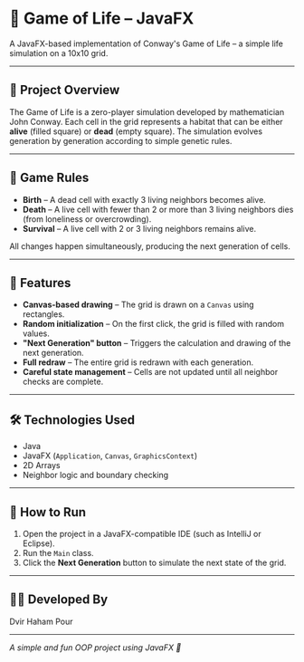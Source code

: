 # 🧬 Game of Life – JavaFX

A JavaFX-based implementation of Conway's Game of Life – a simple life simulation on a 10x10 grid.

---

## 🧩 Project Overview

The Game of Life is a zero-player simulation developed by mathematician John Conway. Each cell in the grid represents a habitat that can be either **alive** (filled square) or **dead** (empty square). The simulation evolves generation by generation according to simple genetic rules.

---

## 🔁 Game Rules

- **Birth** – A dead cell with exactly 3 living neighbors becomes alive.
- **Death** – A live cell with fewer than 2 or more than 3 living neighbors dies (from loneliness or overcrowding).
- **Survival** – A live cell with 2 or 3 living neighbors remains alive.

All changes happen simultaneously, producing the next generation of cells.

---

## 🎨 Features

- **Canvas-based drawing** – The grid is drawn on a `Canvas` using rectangles.
- **Random initialization** – On the first click, the grid is filled with random values.
- **"Next Generation" button** – Triggers the calculation and drawing of the next generation.
- **Full redraw** – The entire grid is redrawn with each generation.
- **Careful state management** – Cells are not updated until all neighbor checks are complete.

---

## 🛠 Technologies Used

- Java  
- JavaFX (`Application`, `Canvas`, `GraphicsContext`)  
- 2D Arrays  
- Neighbor logic and boundary checking

---

## 🧪 How to Run

1. Open the project in a JavaFX-compatible IDE (such as IntelliJ or Eclipse).
2. Run the `Main` class.
3. Click the **Next Generation** button to simulate the next state of the grid.

---

## 👨‍💻 Developed By

Dvir Haham Pour

---

*A simple and fun OOP project using JavaFX 🎉*
